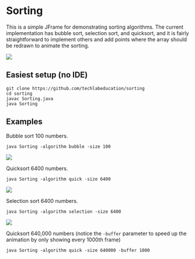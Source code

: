 # Sorting

This is a simple JFrame for demonstrating sorting algorithms. The current implementation has bubble sort, selection sort, and quicksort, and it is fairly straightforward to implement others and add points where the array should be redrawn to animate the sorting.

![](http://apcs.io/img/lab/sorting/quicksort.gif)

## Easiest setup (no IDE)

```
git clone https://github.com/techlabeducation/sorting
cd sorting
javac Sorting.java
java Sorting
```

## Examples

Bubble sort 100 numbers.
```
java Sorting -algorithm bubble -size 100
```

![](http://apcs.io/img/lab/sorting/bubblesort.gif)

Quicksort 6400 numbers.
```
java Sorting -algorithm quick -size 6400
```

![](http://apcs.io/img/lab/sorting/quicksort2.gif)

Selection sort 6400 numbers.
```
java Sorting -algorithm selection -size 6400
```

![](http://apcs.io/img/lab/sorting/selection.gif)

Quicksort 640,000 numbers (notice the `-buffer` parameter to speed up the animation by only showing every 1000th frame)
```
java Sorting -algorithm quick -size 640000 -buffer 1000
```
